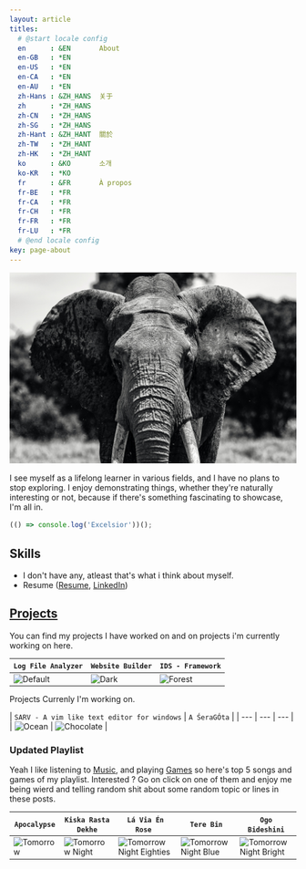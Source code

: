 ```yaml
---
layout: article
titles:
  # @start locale config
  en      : &EN       About
  en-GB   : *EN
  en-US   : *EN
  en-CA   : *EN
  en-AU   : *EN
  zh-Hans : &ZH_HANS  关于
  zh      : *ZH_HANS
  zh-CN   : *ZH_HANS
  zh-SG   : *ZH_HANS
  zh-Hant : &ZH_HANT  關於
  zh-TW   : *ZH_HANT
  zh-HK   : *ZH_HANT
  ko      : &KO       소개
  ko-KR   : *KO
  fr      : &FR       À propos
  fr-BE   : *FR
  fr-CA   : *FR
  fr-CH   : *FR
  fr-FR   : *FR
  fr-LU   : *FR
  # @end locale config
key: page-about
---
```


![TeXt Theme](/assets/images/Elephant1.jpeg)

I see myself as a lifelong learner in various fields, and I have no plans to stop exploring. I enjoy demonstrating things, whether they're naturally interesting or not, because if there's something fascinating to showcase, I'm all in. 

```javascript
(() => console.log('Excelsior'))();
```

## Skills

- I don't have any, atleast that's what i think about myself.
- Resume ([Resume](https://www.addtoany.com/), [LinkedIn](https://www.addthis.com/))

## [Projects](https://github.com/bohradjayesh)

You can find my projects I have worked on and on projects i'm currently working on here.

| `Log File Analyzer` | `Website Builder` | `IDS - Framework` |
| --- |  --- | --- |
| ![Default](https://raw.githubusercontent.com/kitian616/jekyll-TeXt-theme/master/screenshots/skins_default.jpg) | ![Dark](https://raw.githubusercontent.com/kitian616/jekyll-TeXt-theme/master/screenshots/skins_dark.jpg) | ![Forest](https://raw.githubusercontent.com/kitian616/jekyll-TeXt-theme/master/screenshots/skins_forest.jpg) |

Projects Currenly I'm working on.

| `SARV - A vim like text editor for windows` | `A ŚeraGÓta` |
| --- |  --- | --- |
| ![Ocean](https://raw.githubusercontent.com/kitian616/jekyll-TeXt-theme/master/screenshots/skins_ocean.jpg) | ![Chocolate](https://raw.githubusercontent.com/kitian616/jekyll-TeXt-theme/master/screenshots/skins_chocolate.jpg) |

### Updated Playlist

Yeah I like listening to [Music](https://open.spotify.com/playlist/7fw3iAEcYFEVkMD7AbsX03?si=3d60848095744647), and playing [Games](#) so here's top 5 songs and games of my playlist. Interested ? Go on click on one of them and enjoy me being wierd and telling random shit about some random topic or lines in these posts.

| `Apocalypse` | `Kiska Rasta Dekhe` | `Lá Via Én Rose ` | `Tere Bin` | `Ogo Bideshini` |
| --- |  --- | --- | --- |  --- |
| ![Tomorrow](https://raw.githubusercontent.com/kitian616/jekyll-TeXt-theme/master/screenshots/highlight_tomorrow.png) | ![Tomorrow Night](https://raw.githubusercontent.com/kitian616/jekyll-TeXt-theme/master/screenshots/highlight_tomorrow-night.png) | ![Tomorrow Night Eighties](https://raw.githubusercontent.com/kitian616/jekyll-TeXt-theme/master/screenshots/highlight_tomorrow-night-eighties.png) | ![Tomorrow Night Blue](https://raw.githubusercontent.com/kitian616/jekyll-TeXt-theme/master/screenshots/highlight_tomorrow-night-blue.png) | ![Tomorrow Night Bright](https://raw.githubusercontent.com/kitian616/jekyll-TeXt-theme/master/screenshots/highlight_tomorrow-night-bright.png) |
